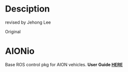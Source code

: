 # Desciption
revised by Jehong Lee




Original
# AIONio
Base ROS control pkg for AION vehicles.
**User Guide [HERE](http://docs.aionrobotics.com/en/latest/r1-user-guides.html)**
